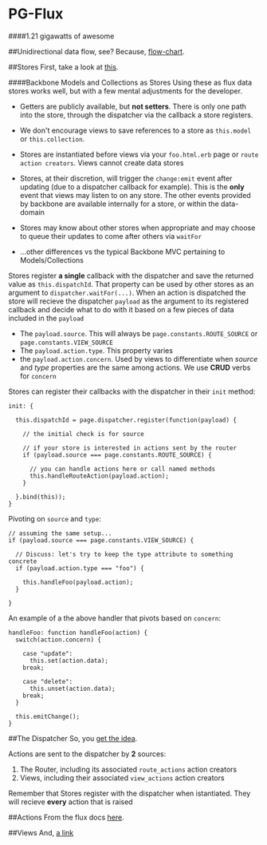 PG-Flux
=======

####1.21 gigawatts of awesome

##Unidirectional data flow, see?
Because, [flow-chart](http://www.gliffy.com/go/publish/6568579).

##Stores
First, take a look at [this](http://facebook.github.io/flux/docs/overview.html#stores).

####Backbone Models and Collections as Stores
Using these as flux data stores works well, but with a few mental adjustments
for the developer.

+ Getters are publicly available, but **not setters**. There is only one path
into the store, through the dispatcher via the callback a store registers.

+ We don't encourage views to save references to a store as `this.model` or 
`this.collection`.

+ Stores are instantiated before views via your `foo.html.erb` page or 
`route action creators`. Views cannot create data stores

+ Stores, at their discretion, will trigger the `change:emit` event after
updating (due to a dispatcher callback for example). This is the **only** event
that views may listen to on any store. The other events provided by backbone are
available internally for a store, or within the data-domain

+ Stores may know about other stores when appropriate and may choose to queue
their updates to come after others via `waitFor`

+ ...other differences vs the typical Backbone MVC pertaining to Models/Collections

Stores register **a single** callback with the dispatcher and save the returned
value as `this.dispatchId`. That property can be used by other stores as an argument
to `dispatcher.waitFor(...)`. When an action is dispatched the store will 
recieve the dispatcher `payload` as the argument to its registered callback
and decide what to do with it based on a few pieces of data included in the `payload`

+ The `payload.source`. This will always be `page.constants.ROUTE_SOURCE` or 
`page.constants.VIEW_SOURCE`
+ The `payload.action.type`. This property varies
+ the `payload.action.concern`. Used by views to differentiate when _source_ 
and _type_ properties are the same among actions. We use **CRUD** verbs for `concern`

Stores can register their callbacks with the dispatcher in their `init` method:

    init: {
  
      this.dispatchId = page.dispatcher.register(function(payload) {
        
        // the initial check is for source
        
        // if your store is interested in actions sent by the router
        if (payload.source === page.constants.ROUTE_SOURCE) {
          
          // you can handle actions here or call named methods
          this.handleRouteAction(payload.action);
        }
        
      }.bind(this));
    }

Pivoting on `source` and `type`:

    // assuming the same setup...
    if (payload.source === page.constants.VIEW_SOURCE) {
  
      // Discuss: let's try to keep the type attribute to something concrete
      if (payload.action.type === "foo") {
      
        this.handleFoo(payload.action);
      }
  
    }
  
An example of a the above handler that pivots based on `concern`:

    handleFoo: function handleFoo(action) {
      switch(action.concern) {
      
        case "update":
          this.set(action.data);
        break;
        
        case "delete":
          this.unset(action.data);
        break;
      }
      
      this.emitChange();
    }

  
##The Dispatcher
So, you [get the idea](http://facebook.github.io/flux/docs/overview.html#what-about-that-dispatcher).

Actions are sent to the dispatcher by **2** sources:

1. The Router, including its associated `route_actions` action creators
2. Views, including their associated `view_actions` action creators

Remember that Stores register with the dispatcher when istantiated. They will 
recieve **every** action that is raised

##Actions
From the flux docs [here](http://facebook.github.io/flux/docs/overview.html#actions).

##Views
And, [a link](http://facebook.github.io/flux/docs/overview.html#views-and-controller-views)
